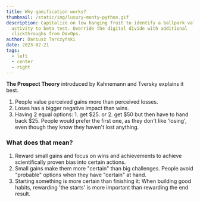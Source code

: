```yaml
---
title: Why gamification works?
thumbnail: /static/img/luxury-monty-python.gif
description: Capitalize on low hanging fruit to identify a ballpark value added
  activity to beta test. Override the digital divide with additional
  clickthroughs from DevOps.
author: Dariusz Tarczyński
date: 2023-02-21
tags:
  - left
  - center
  - right
---
```

**The Prospect Theory** introduced by Kahnemann and Tversky explains it best.

1. People value perceived gains more than perceived losses.
2. Loses has a bigger negative impact than wins.
3. Having 2 equal options: 1. get $25. or 2. get $50 but then have to hand back $25. People would prefer the first one, as they don't like 'losing', even though they know they haven't lost anything.

### What does that mean?

1. Reward small gains and focus on wins and achievements to achieve scientifically proven bias into certain actions.
2. Small gains make them more "certain" than big challenges. People avoid "probable" options when they have "certain" at hand.
3. Starting something is more certain than finishing it: When building good habits, rewarding 'the starts' is more important than rewarding the end result.